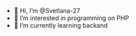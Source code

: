 - 👋 Hi, I’m @Svetlana-27
- 👀 I’m interested in programming on PHP
- 🌱 I’m currently learning backand
